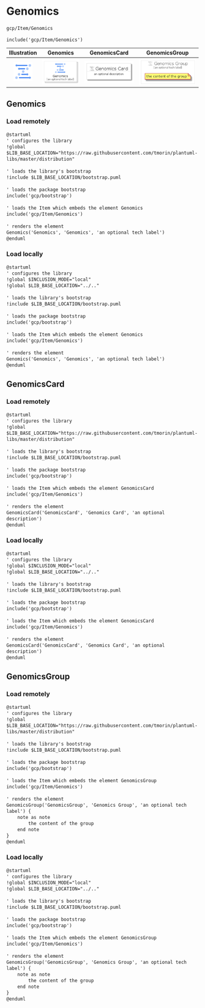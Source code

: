 # Genomics


```text
gcp/Item/Genomics
```

```text
include('gcp/Item/Genomics')
```



| Illustration | Genomics | GenomicsCard | GenomicsGroup |
| :---: | :---: | :---: | :---: |
| ![illustration for Illustration](../../gcp/Item/Genomics.png) | ![illustration for Genomics](../../gcp/Item/Genomics.Local.png) | ![illustration for GenomicsCard](../../gcp/Item/GenomicsCard.Local.png) | ![illustration for GenomicsGroup](../../gcp/Item/GenomicsGroup.Local.png) |




## Genomics

### Load remotely
```plantuml
@startuml
' configures the library
!global $LIB_BASE_LOCATION="https://raw.githubusercontent.com/tmorin/plantuml-libs/master/distribution"

' loads the library's bootstrap
!include $LIB_BASE_LOCATION/bootstrap.puml

' loads the package bootstrap
include('gcp/bootstrap')

' loads the Item which embeds the element Genomics
include('gcp/Item/Genomics')

' renders the element
Genomics('Genomics', 'Genomics', 'an optional tech label')
@enduml
```

### Load locally
```plantuml
@startuml
' configures the library
!global $INCLUSION_MODE="local"
!global $LIB_BASE_LOCATION="../.."

' loads the library's bootstrap
!include $LIB_BASE_LOCATION/bootstrap.puml

' loads the package bootstrap
include('gcp/bootstrap')

' loads the Item which embeds the element Genomics
include('gcp/Item/Genomics')

' renders the element
Genomics('Genomics', 'Genomics', 'an optional tech label')
@enduml
```

## GenomicsCard

### Load remotely
```plantuml
@startuml
' configures the library
!global $LIB_BASE_LOCATION="https://raw.githubusercontent.com/tmorin/plantuml-libs/master/distribution"

' loads the library's bootstrap
!include $LIB_BASE_LOCATION/bootstrap.puml

' loads the package bootstrap
include('gcp/bootstrap')

' loads the Item which embeds the element GenomicsCard
include('gcp/Item/Genomics')

' renders the element
GenomicsCard('GenomicsCard', 'Genomics Card', 'an optional description')
@enduml
```

### Load locally
```plantuml
@startuml
' configures the library
!global $INCLUSION_MODE="local"
!global $LIB_BASE_LOCATION="../.."

' loads the library's bootstrap
!include $LIB_BASE_LOCATION/bootstrap.puml

' loads the package bootstrap
include('gcp/bootstrap')

' loads the Item which embeds the element GenomicsCard
include('gcp/Item/Genomics')

' renders the element
GenomicsCard('GenomicsCard', 'Genomics Card', 'an optional description')
@enduml
```

## GenomicsGroup

### Load remotely
```plantuml
@startuml
' configures the library
!global $LIB_BASE_LOCATION="https://raw.githubusercontent.com/tmorin/plantuml-libs/master/distribution"

' loads the library's bootstrap
!include $LIB_BASE_LOCATION/bootstrap.puml

' loads the package bootstrap
include('gcp/bootstrap')

' loads the Item which embeds the element GenomicsGroup
include('gcp/Item/Genomics')

' renders the element
GenomicsGroup('GenomicsGroup', 'Genomics Group', 'an optional tech label') {
    note as note
        the content of the group
    end note
}
@enduml
```

### Load locally
```plantuml
@startuml
' configures the library
!global $INCLUSION_MODE="local"
!global $LIB_BASE_LOCATION="../.."

' loads the library's bootstrap
!include $LIB_BASE_LOCATION/bootstrap.puml

' loads the package bootstrap
include('gcp/bootstrap')

' loads the Item which embeds the element GenomicsGroup
include('gcp/Item/Genomics')

' renders the element
GenomicsGroup('GenomicsGroup', 'Genomics Group', 'an optional tech label') {
    note as note
        the content of the group
    end note
}
@enduml
```

